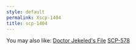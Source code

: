 ```yaml
---
style: default
permalink: Xscp-1404
title: scp-1404
---
```

You may also like:
[Doctor Jekeled's File](http://scp-wiki.net/dr-jekeled)
[SCP-578](http://scp-wiki.net/scp-578)